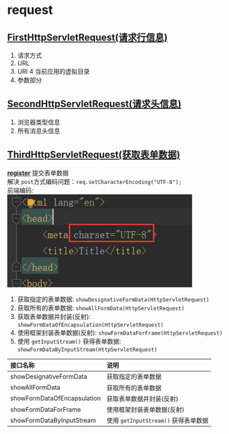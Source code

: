 # request
## [FirstHttpServletRequest(请求行信息)](request-response/request/src/main/java/org/lzn/FirstHttpServletRequest.java)
1. 请求方式
2. URL
3. URI
4 当前应用的虚拟目录
5. 参数部分
## [SecondHttpServletRequest(请求头信息)](request-response/request/src/main/java/org/lzn/SecondHttpServletRequest.java)
1. 浏览器类型信息
2. 所有消息头信息
## [ThirdHttpServletRequest(获取表单数据)](request-response/request/src/main/java/org/lzn/ThirdHttpServletRequest.java)
**[register](request-response/request/webapp/register.html)** 提交表单数据<br/>
解决 `post`方式编码问题：`req.setCharacterEncoding("UTF-8");`<br/>
前端编码:<br/>
![charset](../images/request/frontCharset.png)
1. 获取指定的表单数据: `showDesignativeFormData(HttpServletRequest)`
2. 获取所有的表单数据: `showAllFormData(HttpServletRequest)`
3. 获取表单数据并封装(反射): `showFormDataOfEncapsulation(HttpServletRequest)`
4. 使用框架封装表单数据(反射): `showFormDataForFrame(HttpServletRequest)`
5. 使用 `getInputStream()` 获得表单数据: `showFormDataByInputStream(HttpServletRequest)`

|接口名称|说明|
|:-|:-|
|showDesignativeFormData|获取指定的表单数据|
|showAllFormData|获取所有的表单数据|
|showFormDataOfEncapsulation|获取表单数据并封装(反射)|
|showFormDataForFrame|使用框架封装表单数据(反射)|
|showFormDataByInputStream|使用 `getInputStream()` 获得表单数据|
